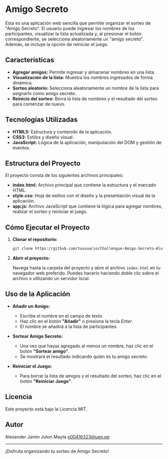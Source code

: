 # Amigo Secreto

Esta es una aplicación web sencilla que permite organizar el sorteo de "Amigo Secreto". El usuario puede ingresar los nombres de los participantes, visualizar la lista actualizada y, al presionar el botón correspondiente, se selecciona aleatoriamente un "amigo secreto". Además, se incluye la opción de reiniciar el juego.

## Características

- **Agregar amigos:** Permite ingresar y almacenar nombres en una lista.
- **Visualización de la lista:** Muestra los nombres ingresados de forma dinámica.
- **Sorteo aleatorio:** Selecciona aleatoriamente un nombre de la lista para asignarlo como amigo secreto.
- **Reinicio del sorteo:** Borra la lista de nombres y el resultado del sorteo para comenzar de nuevo.

## Tecnologías Utilizadas

- **HTML5:** Estructura y contenido de la aplicación.
- **CSS3:** Estilos y diseño visual.
- **JavaScript:** Lógica de la aplicación, manipulación del DOM y gestión de eventos.

## Estructura del Proyecto

El proyecto consta de los siguientes archivos principales:

- **index.html:** Archivo principal que contiene la estructura y el marcado HTML.
- **style.css:** Hoja de estilos con el diseño y la presentación visual de la aplicación.
- **app.js:** Archivo JavaScript que contiene la lógica para agregar nombres, realizar el sorteo y reiniciar el juego.

## Cómo Ejecutar el Proyecto

1. **Clonar el repositorio:**

   ```bash
   git clone https://github.com/tuusuario/Challengue-Amigo-Secreto-Alura.git
   ```

2. **Abrir el proyecto:**

   Navega hasta la carpeta del proyecto y abre el archivo `index.html` en tu navegador web preferido. Puedes hacerlo haciendo doble clic sobre el archivo o utilizando un servidor local.

## Uso de la Aplicación

- **Añadir un Amigo:**
  - Escribe el nombre en el campo de texto.
  - Haz clic en el botón **"Añadir"** o presiona la tecla *Enter*.
  - El nombre se añadirá a la lista de participantes.

- **Sortear Amigo Secreto:**
  - Una vez que hayas agregado al menos un nombre, haz clic en el botón **"Sortear amigo"**.
  - Se mostrará el resultado indicando quién es tu amigo secreto.

- **Reiniciar el Juego:**
  - Para borrar la lista de amigos y el resultado del sorteo, haz clic en el botón **"Reiniciar Juego"**.



## Licencia

Este proyecto está bajo la Licencia MIT. 
## Autor

Alexander Jamin Julon Mayta
n00416323@upn.pe

---

¡Disfruta organizando tu sorteo de Amigo Secreto!
